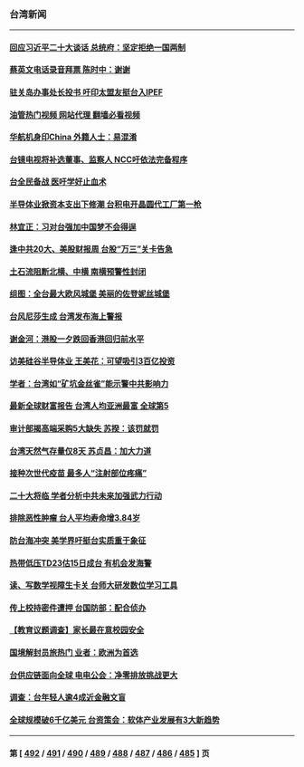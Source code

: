 ### 台湾新闻
---
#### [回应习近平二十大谈话 总统府：坚定拒绝一国两制](../../pages/ncid1349361/n13846628.md?10170045) 
#### [蔡英文电话录音拜票 陈时中：谢谢](../../pages/ncid1349361/n13846626.md?10170045) 
#### [驻关岛办事处长投书 吁印太盟友挺台入IPEF](../../pages/ncid1349361/n13846627.md?10170045) 
#### [油管热门视频 网站代理 翻墙必看视频](http://132.145.103.77:81/youtube.html?10170045)
#### [华航机身印China 外籍人士：易混淆](../../pages/ncid1349361/n13846648.md?10170045) 
#### [台镜电视将补选董事、监察人 NCC吁依法完备程序](../../pages/ncid1349361/n13846650.md?10170045) 
#### [台全民备战 医吁学好止血术](../../pages/ncid1349361/n13846645.md?10170045) 
#### [半导体业掀资本支出下修潮 台积电开晶圆代工厂第一枪](../../pages/ncid1349361/n13846593.md?10170045) 
#### [林宜正：习对台强加中国梦不会得逞](../../pages/ncid1349361/n13846578.md?10170045) 
#### [逢中共20大、美股财报周 台股“万三”关卡告急](../../pages/ncid1349361/n13846560.md?10170045) 
#### [土石流阻断北横、中横 南横预警性封闭](../../pages/ncid1349361/n13846557.md?10170045) 
#### [组图：全台最大欧风城堡 美丽的佐登妮丝城堡](../../pages/ncid1349361/n13845265.md?10170045) 
#### [台风尼莎生成 台湾发布海上警报](../../pages/ncid1349361/n13845992.md?10170045) 
#### [谢金河：港股一夕跌回香港回归前水平](../../pages/ncid1349361/n13845858.md?10170045) 
#### [访美硅谷半导体业 王美花：可望吸引3百亿投资](../../pages/ncid1349361/n13845428.md?10170045) 
#### [学者：台湾如“矿坑金丝雀”能示警中共影响力](../../pages/ncid1349361/n13845492.md?10170045) 
#### [最新全球财富报告 台湾人均亚洲最富 全球第5](../../pages/ncid1349361/n13845431.md?10170045) 
#### [审计部揭高端采购5大缺失 苏揆：该罚就罚](../../pages/ncid1349361/n13845508.md?10170045) 
#### [台湾天然气存量仅8天 苏贞昌：加大力道](../../pages/ncid1349361/n13845520.md?10170045) 
#### [接种次世代疫苗 最多人“注射部位疼痛”](../../pages/ncid1349361/n13845510.md?10170045) 
#### [二十大将临 学者分析中共未来加强武力行动](../../pages/ncid1349361/n13845485.md?10170045) 
#### [排除恶性肿瘤 台人平均寿命增3.84岁](../../pages/ncid1349361/n13845469.md?10170045) 
#### [防台海冲突 美学界吁挺台实质重于象征](../../pages/ncid1349361/n13845489.md?10170045) 
#### [热带低压TD23估15日成台 有机会发海警](../../pages/ncid1349361/n13845491.md?10170045) 
#### [读、写数学视障生卡关 台师大研发数位学习工具](../../pages/ncid1349361/n13845498.md?10170045) 
#### [传上校持密件遭押 台国防部：配合侦办](../../pages/ncid1349361/n13845495.md?10170045) 
#### [【教育议题调查】家长最在意校园安全](../../pages/ncid1349361/n13845496.md?10170045) 
#### [国境解封员旅热门 业者：欧洲为首选](../../pages/ncid1349361/n13845501.md?10170045) 
#### [台供应链面向全球 电电公会：净零排放挑战更大](../../pages/ncid1349361/n13845434.md?10170045) 
#### [调查：台年轻人逾4成近金融文盲](../../pages/ncid1349361/n13845433.md?10170045) 
#### [全球规模破6千亿美元 台资策会：软体产业发展有3大新趋势](../../pages/ncid1349361/n13845436.md?10170045) 

---
#### 第 [ [492](./492.md?10170045) / [491](./491.md?10170045) / [490](./490.md?10170045) / [489](./489.md?10170045) / [488](./488.md?10170045) / [487](./487.md?10170045) / [486](./486.md?10170045) / [485](./485.md?10170045) ] 页
